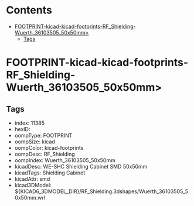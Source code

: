 



Contents
========

* [FOOTPRINT-kicad-kicad-footprints-RF_Shielding-Wuerth_36103505_50x50mm>](#footprint-kicad-kicad-footprints-rf_shielding-wuerth_36103505_50x50mm)
	* [Tags](#tags)

# FOOTPRINT-kicad-kicad-footprints-RF_Shielding-Wuerth_36103505_50x50mm>

## Tags

- index: 11385
- hexID: 
- oompType: FOOTPRINT
- oompSize: kicad
- oompColor: kicad-footprints
- oompDesc: RF_Shielding
- oompIndex: Wuerth_36103505_50x50mm
- kicadDesc: WE-SHC Shielding Cabinet SMD 50x50mm
- kicadTags: Shielding Cabinet
- kicadAttr: smd
- kicad3DModel: ${KICAD6_3DMODEL_DIR}/RF_Shielding.3dshapes/Wuerth_36103505_50x50mm.wrl
